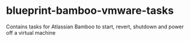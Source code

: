 blueprint-bamboo-vmware-tasks
=============================

Contains tasks for Atlassian Bamboo to start, revert, shutdown and power off a virtual machine
